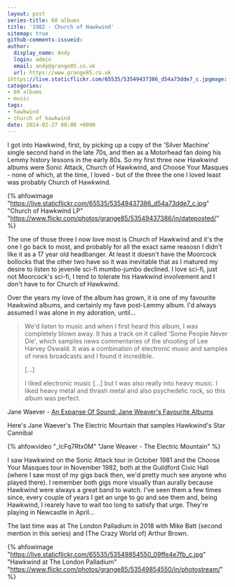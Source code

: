 ```yaml
---
layout: post
series-title: 60 albums
title: '1982 - Church of Hawkwind'
sitemap: true
github-comments-issueid:
author:
  display_name: Andy
  login: admin
  email: andy@grange85.co.uk
  url: https://www.grange85.co.uk
ihttps://live.staticflickr.com/65535/53549437386_d54a73dde7_c.jpgmage: https://live.staticflickr.com/65535/53549437386_d54a73dde7_c.jpg
categories:
- 60 albums
- music
tags:
- hawkwind
- church of hawkwind
date: 2024-02-27 00:00 +0000
---
```

I got into Hawkwind, first, by picking up a copy of the 'Silver Machine' single second hand in the late 70s, and then as a Motorhead fan doing his Lemmy history lessons in the early 80s. So my first three _new_ Hawkwind albums were Sonic Attack, Church of Hawkwind, and Choose Your Masques - none of which, at the time, I loved - but of the three the one I loved least was probably Church of Hawkwind.

{% ahfowimage "https://live.staticflickr.com/65535/53549437386_d54a73dde7_c.jpg" "Church of Hawkwind LP" "https://www.flickr.com/photos/grange85/53549437386/in/dateposted/" %}

The one of those three I now love most is Church of Hawkwind and it's the one I go back to most, and probably for all the exact same reasosn I didn't like it as a 17 year old headbanger. At least it doesn't have the Moorcock bollocks that the other two have so it was inevitable that as I matured my desire to listen to jevenile sci-fi mumbo-jumbo declined. I love sci-fi, just not Moorcock's sci-fi, I tend to tolerate his Hawkwind involvement and I don't have to for Church of Hawkwind.

Over the years my love of the album has grown, it is one of my favourite Hawkwind albums, and certainly my fave post-Lemmy album. I'd always assumed I was alone in my adoration, until...

<blockquote>
<p>We'd listen to music and when I first heard this album, I was completely blown away. It has a track on it called 'Some People Never Die', which samples news commentaries of the shooting of Lee Harvey Oswald. It was a combination of electronic music and samples of news broadcasts and I found it incredible.</p>
<p>[...]</p>
<p>I liked electronic music [...] but I was also really into heavy music. I liked heavy metal and thrash metal and also psychedelic rock, so this album was perfect.</p>
</blockquote>
<p class="caption">Jane Waever - <a href="https://thequietus.com/articles/22429-jane-weaver-interview-favourite-albums?page=3">An Expanse Of Sound: Jane Weaver's Favourite Albums</a></p>

Here's Jane Waever's The Electric Mountain that samples Hawkwind's Star Cannibal

{% ahfowvideo "_lcFq7Rtx0M" "Jane Weaver - The Electric Mountain" %}

I saw Hawkwind on the Sonic Attack tour in October 1981 and the Choose Your Masques tour in November 1982, both at the Guildford Civic Hall (where I saw most of my gigs back then, we'd pretty much see anyone who played there). I remember both gigs more visually than aurally because Hawkwind were always a great band to watch. I've seen them a few times since, every couple of years I get an urge to go and see them and, being Hawkwind, I rearely have to wait too long to satisfy that urge. They're playing in Newcastle in April...

The last time was at The London Palladium in 2018 with Mike Batt (second mention in this series) and (The Crazy World of) Arthur Brown.

{% ahfowimage "https://live.staticflickr.com/65535/53549854550_09ffe4e7fb_c.jpg" "Hawkwind at The London Palladium" "https://www.flickr.com/photos/grange85/53549854550/in/photostream/" %}

